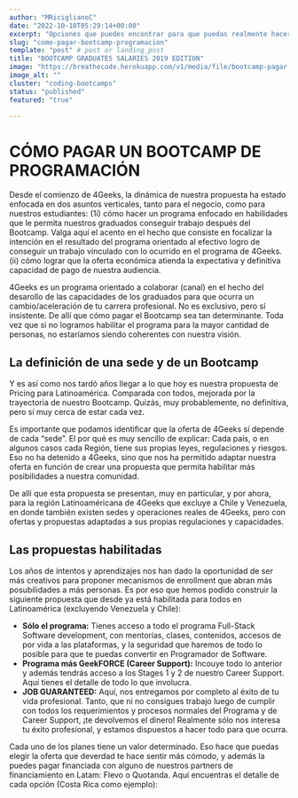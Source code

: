 ```yaml
---
author: "MRiciglianoC"
date: "2022-10-10T05:29:14+00:00"
excerpt: "Opciones que puedes encontrar para que puedas realmente hacerte desarrollador de software"
slug: "como-pagar-bootcamp-programacion"
template: "post" # post or landing_post
title: "BOOTCAMP GRADUATES SALARIES 2019 EDITION"
image: "https://breathecode.herokuapp.com/v1/media/file/bootcamp-pagar-png?"
image_alt: ""
cluster: "coding-bootcamps"
status: "published"
featured: "true"

---
```

# CÓMO PAGAR UN BOOTCAMP DE PROGRAMACIÓN

Desde el comienzo de 4Geeks, la dinámica de nuestra propuesta ha estado enfocada en dos asuntos verticales, tanto para el negocio, como para nuestros estudiantes: (1i) cómo hacer un programa enfocado en habilidades que le permita nuestros graduados conseguir trabajo después del Bootcamp. Valga aquí el acento en el hecho que consiste en focalizar la intención en el resultado del programa orientado al efectivo logro de conseguir un trabajo vinculado con lo ocurrido en el programa de 4Geeks. (ii) cómo lograr que la oferta económica atienda la expectativa y definitiva capacidad de pago de nuestra audiencia. 

4Geeks es un programa orientado a colaborar (canal) en el hecho del desarollo de las capacidades de los graduados para que ocurra un cambio/aceleración de tu carrera profesional. No es exclusivo, pero sí insistente. De allí que cómo pagar el Bootcamp sea tan determinante. Toda vez que si no logramos habilitar el programa para la mayor cantidad de personas, no estaríamos siendo coherentes con nuestra visión. 

## La definición de una sede y de un Bootcamp
Y es así como nos tardó años llegar a lo que hoy es nuestra propuesta de Pricing para Latinoamérica. Comparada con todos, mejorada por la trayectoria de nuestro Bootcamp. Quizás, muy probablemente, no definitiva, pero sí muy cerca de estar cada vez.

Es importante que podamos identificar que la oferta de 4Geeks sí depende de cada “sede”. El por qué es muy sencillo de explicar: Cada país, o en algunos casos cada Región, tiene sus propias leyes, regulaciones y riesgos. Eso no ha detenido a 4Geeks, sino que nos ha permitido adaptar nuestra oferta en función de crear una propuesta que permita habilitar más posibilidades a nuestra comunidad. 

De allí que esta propuesta se presentan, muy en particular, y por ahora, para la región Latinoaméricana de 4Geeks que excluye a Chile y Venezuela, en donde también existen sedes y operaciones reales de 4Geeks, pero con ofertas y propuestas adaptadas a sus propias regulaciones y capacidades. 

## Las propuestas habilitadas
Los años de intentos y aprendizajes nos han dado la oportunidad de ser más creativos para proponer mecanismos de enrollment que abran más posubilidades a más personas. Es por eso que hemos podido construir la siguiente propuesta que desde ya está habilitada para todos en Latinoamérica (excluyendo Venezuela y Chile):

* **Sólo el programa:** Tienes acceso a todo el programa Full-Stack Software development, con mentorías, clases, contenidos, accesos de por vida a las plataformas, y la seguridad que haremos de todo lo posible para que te puedas convertir en Programador de Software. 
* **Programa más GeekFORCE (Career Support):** Incouye todo lo anterior y además tendrás acceso a los Stages 1 y 2 de nuestro Career Support. Aquí tienes el detalle de todo lo que involucra.
* **JOB GUARANTEED:** Aquí, nos entregamos por completo al éxito de tu vida profesional. Tanto, que ni no consigues trabajo luego de cumplir con todos los requerimientos y procesos normales del Programa y de Career Support, ¡te devolvemos el dinero! Realmente sólo nos interesa tu éxito profesional, y estamos dispuestos a hacer todo para que ocurra. 

Cada uno de los planes tiene un valor determinado. Eso hace que puedas elegir la oferta que deverdad te hace sentir más cómodo, y además la puedes pagar financiada con alguno de nuestros partners de financiamiento en Latam: Flevo o Quotanda. Aquí encuentras el detalle de cada opción (Costa Rica como ejemplo):
